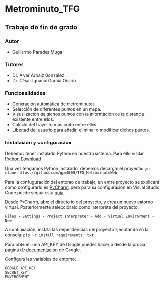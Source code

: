 # Metrominuto_TFG
## Trabajo de fin de grado

### Autor
- Guillermo Paredes Muga

### Tutores
- Dr. Álvar Arnaiz González
- Dr. César Ignacio García Osorio

### Funcionalidades
- Generación automática de metrominutos.
- Selección de diferentes puntos en un mapa.
- Visualización de dichos puntos con la información de la distancia existente entre ellos.
- Calculo del trayecto más corto entre ellos. 
- Libertad del usuario para añadir, eliminar o modificar dichos puntos.

### Instalación y configuración
Debemos tener instalado Python en nuestro sistema. Para ello visitar [Python Download](https://www.python.org/downloads/)

Una vez tengamos Python instalado, debemos decargar el proyecto:
`git clone https://github.com/gpm0009/TFG_MetrominutoWeb`

Para la confuguración del entorno de trabajo, en entre proyecto se explicará como configurarlo en [PyCharm](https://www.jetbrains.com/pycharm/download), pero para su configuración en Visual Studio Code puede seguir esta [guía](https://code.visualstudio.com/docs/python/tutorial-flask).

Desde PyCharm, abre el directorio del proyecto, y crea un nuevo entorno virtual. Posteriormente selecciónalo como interprete del proyecto. 
```
Files - Settings - Project Interpreter - Add - Virtual Envirorment - New
```

A continuación, instala las dependencias del proyecto ejecutando en la consola:
`pip -r install requirements .txt`

Para obtener una API_KEY de Google puedes hacerlo desde la propia página de [documentación](https://developers.google.com/maps/documentation/javascript/get-api-key?hl=es) de Google. 

Configura las variables de entorno:
```
GOOGLE_API_KEY
SECRET_KEY
ENVIRORMENT
```
